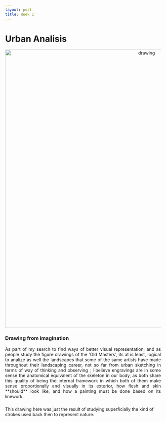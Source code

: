 ```yaml
---
layout: post
title: Week 1
---
```


# Urban Analisis




<p align="center">
  <img src="{{site.baseurl}}/assets/images/187_2238.jpg" alt="drawing" width="900"/>
</p>

### Drawing from imagination

<p align="justify" style="padding-bottom:10px">
  As part of my search to find ways of better visual representation, and as people study the figure drawings of the 'Old Masters', its at is least, logical to analize as well the landscapes that some of the same artists have made throughout their landscaping career, not so far from urban sketching in terms of way of thinking and observing ; I believe engravings are in some sense the anatomical equivalent of the skeleton in our body, as both share this quality of being the internal framework in which both of them make sense proportionally and visually in its exterior, how flesh and skin **should** look like, and how a painting must be done based on its linework.
  
</p>
<p>
  This drawing here was just the result of studying superficially the kind of strokes used back then to represent nature.
</p>
